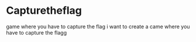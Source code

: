 # Capturetheflag
game where you have to capture the flag
i want to create a came where you have to capture the flagg
